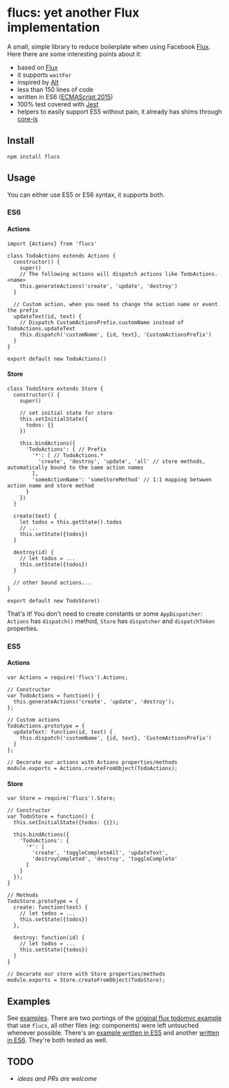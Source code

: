 # flucs: yet another Flux implementation

A small, simple library to reduce boilerplate when using Facebook [Flux](https://github.com/facebook/flux).
Here there are some interesting points about it:

* based on [Flux](https://github.com/facebook/flux)
* it supports `waitFor`
* inspired by [Alt](https://alt.js.org)
* less than 150 lines of code
* written in ES6 ([ECMAScript 2015](http://www.ecma-international.org/ecma-262/6.0/index.html))
* 100% test covered with [Jest](http://facebook.github.io/jest)
* helpers to easily support ES5 without pain, it already has shims through [core-js](https://github.com/zloirock/core-js)

## Install
`npm install flucs`

## Usage
You can either use ES5 or ES6 syntax, it supports both.

### ES6
#### Actions
```
import {Actions} from 'flucs'

class TodoActions extends Actions {
  constructor() {
    super()
    // The following actions will dispatch actions like TodoActions.<name>
    this.generateActions('create', 'update', 'destroy')
  }

  // Custom action, when you need to change the action name or event the prefix
  updateText(id, text) {
    // Dispatch CustomActionsPrefix.customName instead of TodoActions.updateText
    this.dispatch('customName', {id, text}, 'CustomActionsPrefix')
  }
}

export default new TodoActions()
```

#### Store
```
class TodoStore extends Store {
  constructor() {
    super()

    // set initial state for store
    this.setInitialState({
      todos: {}
    })

    this.bindActions({
      'TodoActions': { // Prefix
        '*': [ // TodoActions.*
          'create', 'destroy', 'update', 'all' // store methods, automatically bound to the same action names
        ],
        'someActionName': 'someStoreMethod' // 1:1 mapping betwwen action name and store method
      }
    })
  }

  create(text) {
    let todos = this.getState().todos
    // ...
    this.setState({todos})
  }

  destroy(id) {
    // let todos = ...
    this.setState({todos})
  }

  // other bound actions...
}

export default new TodoStore()
```

That's it! You don't need to create constants or some `AppDispatcher`: `Actions` has `dispatch()` method, `Store` has `dispatcher` and `dispatchToken` properties.

### ES5
#### Actions
```
var Actions = require('flucs').Actions;

// Constructor
var TodoActions = function() {
  this.generateActions('create', 'update', 'destroy');
};

// Custom actions
TodoActions.prototype = {
  updateText: function(id, text) {
    this.dispatch('customName', {id, text}, 'CustomActionsPrefix')
  }
};

// Decorate our actions with Actions properties/methods
module.exports = Actions.createFromObject(TodoActions);
```

#### Store
```
var Store = require('flucs').Store;

// Constructor
var TodoStore = function() {
  this.setInitialState({todos: {}});

  this.bindActions({
    'TodoActions': {
      '*': [
        'create', 'toggleCompleteAll', 'updateText',
        'destroyCompleted', 'destroy', 'toggleComplete'
      ]
    }
  });
}

// Methods
TodoStore.prototype = {
  create: function(text) {
    // let todos = ...
    this.setState({todos})
  },

  destroy: function(id) {
    // let todos = ...
    this.setState({todos})
  }
}

// Decorate our store with Store properties/methods
module.exports = Store.createFromObject(TodoStore);
```

## Examples
See [examples](examples/). There are two portings of the [original flux todomvc example](https://github.com/facebook/flux/tree/master/examples/flux-todomvc) that use `flucs`, all other files (eg: components) were left untouched whenever possible. There's an [example written in ES5](examples/flux-todomvc) and another [written in ES6](examples/flux-todomvc-es6). They're both tested as well.

## TODO
* _ideas and PRs are welcome_
